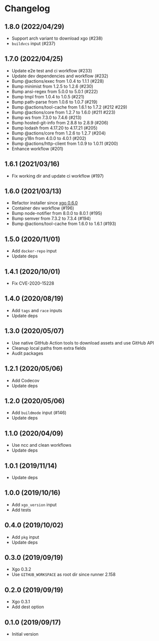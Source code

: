 # Changelog

## 1.8.0 (2022/04/29)

* Support arch variant to download xgo (#238)
* `buildvcs` input (#237)

## 1.7.0 (2022/04/25)

* Update e2e test and ci workflow (#233)
* Update dev dependencies and workflow (#232)
* Bump @actions/exec from 1.0.4 to 1.1.1 (#228)
* Bump minimist from 1.2.5 to 1.2.6 (#230)
* Bump ansi-regex from 5.0.0 to 5.0.1 (#222)
* Bump tmpl from 1.0.4 to 1.0.5 (#221)
* Bump path-parse from 1.0.6 to 1.0.7 (#219)
* Bump @actions/tool-cache from 1.6.1 to 1.7.2 (#212 #229)
* Bump @actions/core from 1.2.7 to 1.6.0 (#211 #223)
* Bump ws from 7.3.0 to 7.4.6 (#213)
* Bump hosted-git-info from 2.8.8 to 2.8.9 (#206)
* Bump lodash from 4.17.20 to 4.17.21 (#205)
* Bump @actions/core from 1.2.6 to 1.2.7 (#204)
* Bump y18n from 4.0.0 to 4.0.1 (#202)
* Bump @actions/http-client from 1.0.9 to 1.0.11 (#200)
* Enhance workflow (#201)

## 1.6.1 (2021/03/16)

* Fix working dir and update ci workflow (#197)

## 1.6.0 (2021/03/13)

* Refactor installer since [xgo 0.6.0](https://github.com/crazy-max/xgo/releases/tag/v0.6.0)
* Container dev workflow (#196)
* Bump node-notifier from 8.0.0 to 8.0.1 (#195)
* Bump semver from 7.3.2 to 7.3.4 (#194)
* Bump @actions/tool-cache from 1.6.0 to 1.6.1 (#193)

## 1.5.0 (2020/11/01)

* Add `docker-repo` input
* Update deps

## 1.4.1 (2020/10/01)

* Fix CVE-2020-15228

## 1.4.0 (2020/08/19)

* Add `tags` and `race` inputs
* Update deps

## 1.3.0 (2020/05/07)

* Use native GitHub Action tools to download assets and use GitHub API
* Cleanup local paths from extra fields
* Audit packages

## 1.2.1 (2020/05/06)

* Add Codecov
* Update deps

## 1.2.0 (2020/05/06)

* Add `buildmode` input (#146)
* Update deps

## 1.1.0 (2020/04/09)

* Use ncc and clean workflows
* Update deps

## 1.0.1 (2019/11/14)

* Update deps

## 1.0.0 (2019/10/16)

* Add `xgo_version` input
* Add tests

## 0.4.0 (2019/10/02)

* Add `pkg` input
* Update deps

## 0.3.0 (2019/09/19)

* Xgo 0.3.2
* Use `GITHUB_WORKSPACE` as root dir since runner 2.158

## 0.2.0 (2019/09/19)

* Xgo 0.3.1
* Add dest option

## 0.1.0 (2019/09/17)

* Initial version

